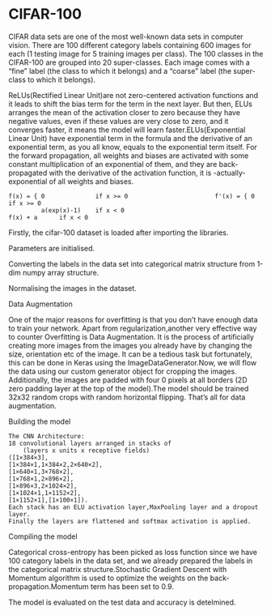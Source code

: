 # CIFAR-100

CIFAR data sets are one of the most well-known data sets in computer vision. There are 100 different category labels containing 600 images for each (1 testing image for 5 training images per class). The 100 classes in the CIFAR-100 are grouped into 20 super-classes. Each image comes with a “fine” label (the class to which it belongs) and a “coarse” label (the super-class to which it belongs).

ReLUs(Rectified Linear Unit)are not zero-centered activation functions and it leads to shift the bias term for the term in the next layer. But then, ELUs arranges the mean of the activation closer to zero because they have negative values, even if these values are very close to zero, and it converges faster, it means the model will learn faster.ELUs(Exponential Linear Unit) have exponential term in the formula and the derivative of an exponential term, as you all know, equals to the exponential term itself. For the forward propagation, all weights and biases are activated with some constant multiplication of an exponential of them, and they are back-propagated with the derivative of the activation function, it is -actually- exponential of all weights and biases. 
    
    f(x) = { 0              if x >= 0                        f'(x) = { 0             if x >= 0
             a(exp(x)-1)    if x < 0                                   f(x) + a      if x < 0
             
             
Firstly, the cifar-100 dataset is loaded after importing the libraries.

Parameters are initialised.

Converting the labels in the data set into categorical matrix structure from 1-dim numpy array structure.

Normalising the images in the dataset.

Data Augmentation

One of the major reasons for overfitting is that you don’t have enough data to train your network. Apart from regularization,another very effective way to counter Overfitting is Data Augmentation. It is the process of artificially creating more images from the images you already have by changing the size, orientation etc of the image. It can be a tedious task but fortunately, this can be done in Keras using the ImageDataGenerator.Now, we will flow the data using our custom generator object for cropping the images. 
Additionally, the images are padded with four 0 pixels at all borders (2D zero padding layer at the top of the model).The model should be trained 32x32 random crops with random horizontal flipping. That’s all for data augmentation.
     
Building the model

    The CNN Architecture:
    18 convolutional layers arranged in stacks of
        (layers x units x receptive fields)
    ([1×384×3],
    [1×384×1,1×384×2,2×640×2],
    [1×640×1,3×768×2],
    [1×768×1,2×896×2],
    [1×896×3,2×1024×2],
    [1×1024×1,1×1152×2],
    [1×1152×1],[1×100×1]).
    Each stack has an ELU activation layer,MaxPooling layer and a dropout layer.
    Finally the layers are flattened and softmax activation is applied.
    
Compiling the model

Categorical cross-entropy has been picked as loss function since we have 100 category labels in the data set, and we already prepared the labels in the categorical matrix structure.Stochastic Gradient Descent with Momentum algorithm is used to optimize the weights on the back-propagation.Momentum term has been set to 0.9.
     
     
The model is evaluated on the test data and accuracy is detelmined.
      
    
